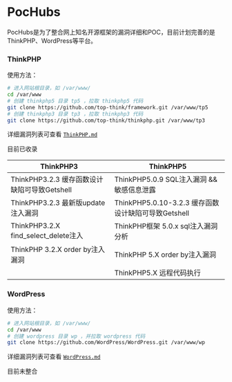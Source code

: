 # PocHubs

PocHubs是为了整合网上知名开源框架的漏洞详细和POC，目前计划完善的是ThinkPHP、WordPress等平台。

### ThinkPHP

使用方法：

```bash
# 进入网站根目录，如 /var/www/
cd /var/www
# 创建 thinkphp5 目录 tp5 ，拉取 thinkphp5 代码
git clone https://github.com/top-think/framework.git /var/www/tp5
# 创建 thinkphp3 目录 tp3 ，拉取 thinkphp3 代码
git clone https://github.com/top-think/thinkphp.git /var/www/tp3
```

详细漏洞列表可查看 [`ThinkPHP.md`](ThinkPHP.md)

目前已收录

| ThinkPHP3                                    | ThinkPHP5                                           |
| -------------------------------------------- | --------------------------------------------------- |
| ThinkPHP3.2.3 缓存函数设计缺陷可导致Getshell | ThinkPHP5.0.9 SQL注入漏洞 && 敏感信息泄露           |
| ThinkPHP3.2.3 最新版update注入漏洞           | ThinkPHP5.0.10-3.2.3 缓存函数设计缺陷可导致Getshell |
| ThinkPHP3.2.X find_select_delete注入         | ThinkPHP框架 5.0.x sql注入漏洞分析                  |
| ThinkPHP 3.2.X order by注入漏洞              | ThinkPHP 5.X order by注入漏洞                       |
|                                              | ThinkPHP5.X 远程代码执行                            |

### WordPress

使用方法：

```bash
# 进入网站根目录，如 /var/www/
cd /var/www
# 创建 wordpress 目录 wp ，并拉取 wordpress 代码
git clone https://github.com/WordPress/WordPress.git /var/www/wp
```

详细漏洞列表可查看 [`WordPress.md`](WordPress.md)

目前未整合

